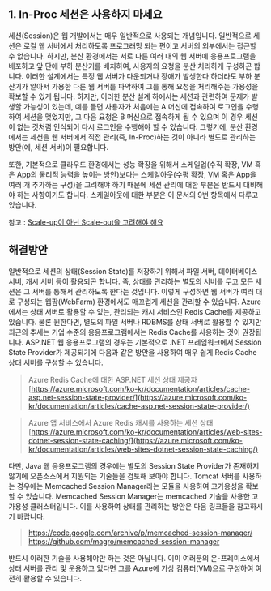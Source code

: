 ## 1. In-Proc 세션은 사용하지 마세요

세션(Session)은 웹 개발에서는 매우 일반적으로 사용되는 개념입니다. 일반적으로 세션은 로컬 웹 서버에서 처리하도록 프로그래밍 되는 편이고 서버의 외부에서는 접근할 수 없습니다. 하지만, 분산 환경에서는 서로 다른 여러 대의 웹 서버에 응용프로그램을 배포하고 앞 단에 부하 분산기를 배치하여, 사용자의 요청을 분산 처리하게 구성하곤 합니다. 이러한 설계에서는 특정 웹 서버가 다운되거나 장애가 발생한다 하더라도 부하 분산기가 알아서 가용한 다른 웹 서버를 파악하여 그를 통해 요청을 처리해주는 가용성을 확보할 수 있게 됩니다. 하지만, 이러한 분산 설계 하에서는 세션과 관련하여 문제가 발생할 가능성이 있는데, 예를 들면 사용자가 처음에는 A 머신에 접속하여 로그인을 수행하여 세션을 맺었지만, 그 다음 요청은 B 머신으로 접속하게 될 수 있으며 이 경우 세션이 없는 것처럼 인식되어 다시 로그인을 수행해야 할 수 있습니다. 그렇기에, 분산 환경에서는 세션을 웹 서버에서 직접 관리(즉, In-Proc)하는 것이 아니라 별도로 관리하는 방안(예, 세션 서버)이 필요합니다.

또한, 기본적으로 클라우드 환경에서는 성능 확장을 위해서 스케일업(수직 확장, VM 혹은 App의 물리적 능력을 높이는 방안)보다는 스케일아웃(수평 확장, VM 혹은 App을 여러 개 추가하는 구성)을 고려해야 하기 때문에 세션 관리에 대한 부분은 반드시 대비해야 하는 사항이기도 합니다. 스케일아웃에 대한 부분은 이 문서의 9번 항목에서 다루고 있습니다.

참고 : [Scale-up이 아닌 Scale-out을 고려해야 해요](https://github.com/taeyo/AzurePaaS/blob/master/9.ScaleOutInsteadOfScaleUp)


## 해결방안

일반적으로 세션의 상태(Session State)를 저장하기 위해서 파일 서버, 데이터베이스 서버, 캐시 서버 등이 활용되곤 합니다. 즉, 상태를 관리하는 별도의 서버를 두고 모든 세션은 그 서버를 통해서 관리하도록 한다는 것입니다. 이렇게 구성하면 웹 서버가 여러 대로 구성되는 웹팜(WebFarm) 환경에서도 매끄럽게 세션을 관리할 수 있습니다.
Azure 에서는 상태 서버로 활용할 수 있는, 관리되는 캐시 서비스인 Redis Cache를 제공하고 있습니다.  물론 원한다면, 별도의 파일 서버나 RDBMS를 상태 서버로 활용할 수 있지만 최근의 추세는 기업 수준의 응용프로그램에서는 Redis Cache를 사용하는 것이 권장됩니다. 
ASP.NET 웹 응용프로그램의 경우는 기본적으로 .NET 프레임워크에서 Session State Provider가 제공되기에 다음과 같은 방안을 사용하여 매우 쉽게 Redis Cache 상태 서버를 구성할 수 있습니다.

> Azure Redis Cache에 대한 ASP.NET 세션 상태 제공자   
> [https://azure.microsoft.com/ko-kr/documentation/articles/cache-asp.net-session-state-provider/](https://azure.microsoft.com/ko-kr/documentation/articles/cache-asp.net-session-state-provider/) 

> Azure 앱 서비스에서 Azure Redis 캐시를 사용하는 세션 상태  
> [https://azure.microsoft.com/ko-kr/documentation/articles/web-sites-dotnet-session-state-caching/](https://azure.microsoft.com/ko-kr/documentation/articles/web-sites-dotnet-session-state-caching/) 

다만, Java 웹 응용프로그램의 경우에는 별도의 Session State Provider가 존재하지 않기에 오픈소스에서 지원되는 기술들을 검토해 보아야 합니다. Tomcat 서버를 사용하는 경우에는 Memcached Session Manager라는 모듈을 사용하여 고가용성을 확보할 수 있습니다. Memcached Session Manager는 memcached 기술을 사용한 고가용성 클러스터입니다. 이를 사용하여 상태를 관리하는 방안은 다음 링크들을 참고하시기 바랍니다.

> https://code.google.com/archive/p/memcached-session-manager/  
> https://github.com/magro/memcached-session-manager 

반드시 이러한 기술을 사용해야만 하는 것은 아닙니다. 이미 여러분의 온-프레미스에서 상태 서버를 관리 및 운용하고 있다면 그를 Azure에 가상 컴퓨터(VM)으로 구성하여 여전히 활용할 수 있습니다. 
